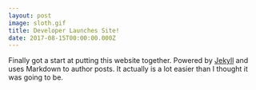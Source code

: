 ```yaml
---
layout: post
image: sloth.gif
title: Developer Launches Site!
date: 2017-08-15T00:00:00.000Z
---
```


Finally got a start at putting this website together. Powered by [Jekyll](http://jekyllrb.com) and uses Markdown to author posts. It actually is a lot easier than I thought it was going to be.
